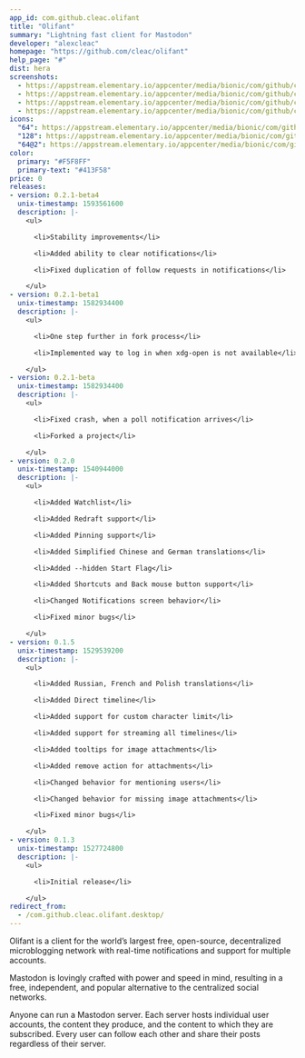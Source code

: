```yaml
---
app_id: com.github.cleac.olifant
title: "Olifant"
summary: "Lightning fast client for Mastodon"
developer: "alexcleac"
homepage: "https://github.com/cleac/olifant"
help_page: "#"
dist: hera
screenshots:
  - https://appstream.elementary.io/appcenter/media/bionic/com/github/cleac.olifant/71165A24E4E08E1D42F1D3B807C3C0F5/screenshots/image-1_orig.png
  - https://appstream.elementary.io/appcenter/media/bionic/com/github/cleac.olifant/71165A24E4E08E1D42F1D3B807C3C0F5/screenshots/image-2_orig.png
  - https://appstream.elementary.io/appcenter/media/bionic/com/github/cleac.olifant/71165A24E4E08E1D42F1D3B807C3C0F5/screenshots/image-3_orig.png
  - https://appstream.elementary.io/appcenter/media/bionic/com/github/cleac.olifant/71165A24E4E08E1D42F1D3B807C3C0F5/screenshots/image-4_orig.png
icons:
  "64": https://appstream.elementary.io/appcenter/media/bionic/com/github/cleac.olifant/71165A24E4E08E1D42F1D3B807C3C0F5/icons/64x64/com.github.cleac.olifant_com.github.cleac.olifant.png
  "128": https://appstream.elementary.io/appcenter/media/bionic/com/github/cleac.olifant/71165A24E4E08E1D42F1D3B807C3C0F5/icons/128x128/com.github.cleac.olifant_com.github.cleac.olifant.png
  "64@2": https://appstream.elementary.io/appcenter/media/bionic/com/github/cleac.olifant/71165A24E4E08E1D42F1D3B807C3C0F5/icons/64x64@2/com.github.cleac.olifant_com.github.cleac.olifant.png
color:
  primary: "#F5F8FF"
  primary-text: "#413F58"
price: 0
releases:
- version: 0.2.1-beta4
  unix-timestamp: 1593561600
  description: |-
    <ul>

      <li>Stability improvements</li>

      <li>Added ability to clear notifications</li>

      <li>Fixed duplication of follow requests in notifications</li>

    </ul>
- version: 0.2.1-beta1
  unix-timestamp: 1582934400
  description: |-
    <ul>

      <li>One step further in fork process</li>

      <li>Implemented way to log in when xdg-open is not available</li>

    </ul>
- version: 0.2.1-beta
  unix-timestamp: 1582934400
  description: |-
    <ul>

      <li>Fixed crash, when a poll notification arrives</li>

      <li>Forked a project</li>

    </ul>
- version: 0.2.0
  unix-timestamp: 1540944000
  description: |-
    <ul>

      <li>Added Watchlist</li>

      <li>Added Redraft support</li>

      <li>Added Pinning support</li>

      <li>Added Simplified Chinese and German translations</li>

      <li>Added --hidden Start Flag</li>

      <li>Added Shortcuts and Back mouse button support</li>

      <li>Changed Notifications screen behavior</li>

      <li>Fixed minor bugs</li>

    </ul>
- version: 0.1.5
  unix-timestamp: 1529539200
  description: |-
    <ul>

      <li>Added Russian, French and Polish translations</li>

      <li>Added Direct timeline</li>

      <li>Added support for custom character limit</li>

      <li>Added support for streaming all timelines</li>

      <li>Added tooltips for image attachments</li>

      <li>Added remove action for attachments</li>

      <li>Changed behavior for mentioning users</li>

      <li>Changed behavior for missing image attachments</li>

      <li>Fixed minor bugs</li>

    </ul>
- version: 0.1.3
  unix-timestamp: 1527724800
  description: |-
    <ul>

      <li>Initial release</li>

    </ul>
redirect_from:
  - /com.github.cleac.olifant.desktop/
---
```


<p>Olifant is a client for the world’s largest free, open-source, decentralized microblogging network with real-time notifications and support for multiple accounts.</p>
<p>Mastodon is lovingly crafted with power and speed in mind, resulting in a free, independent, and popular alternative to the centralized social networks.</p>
<p>Anyone can run a Mastodon server. Each server hosts individual user accounts, the content they produce, and the content to which they are subscribed. Every user can follow each other and share their posts regardless of their server.</p>